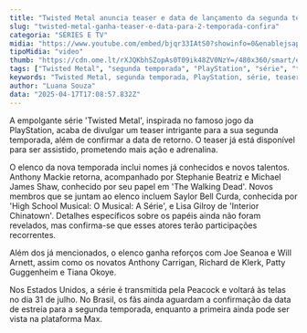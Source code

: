 ```yaml
---
title: "Twisted Metal anuncia teaser e data de lançamento da segunda temporada"
slug: "twisted-metal-ganha-teaser-e-data-para-2-temporada-confira"
categoria: "SÉRIES E TV"
midia: "https://www.youtube.com/embed/bjqr33IAtS0?showinfo=0&enablejsapi=1"
tipoMidia: "video"
thumb: "https://cdn.ome.lt/rXJQKbhSZopAs0T09ik48ZV0NzY=/480x360/smart/extras/conteudos/omelete_THUMB_-_2025-04-17T134422.107.png"
tags: ["Twisted Metal", "segunda temporada", "PlayStation", "série", "teaser", "data de estreia"]
keywords: "Twisted Metal, segunda temporada, PlayStation, série, teaser, data de estreia"
author: "Luana Souza"
data: "2025-04-17T17:08:57.832Z"
---
```


A empolgante série 'Twisted Metal', inspirada no famoso jogo da PlayStation, acaba de divulgar um teaser intrigante para a sua segunda temporada, além de confirmar a data de retorno. O teaser já está disponível para ser assistido, prometendo mais ação e adrenalina.

O elenco da nova temporada inclui nomes já conhecidos e novos talentos. Anthony Mackie retorna, acompanhado por Stephanie Beatriz e Michael James Shaw, conhecido por seu papel em 'The Walking Dead'. Novos membros que se juntam ao elenco incluem Saylor Bell Curda, conhecida por 'High School Musical: O Musical: A Série', e Lisa Gilroy de 'Interior Chinatown'. Detalhes específicos sobre os papéis ainda não foram revelados, mas confirma-se que esses atores terão participações recorrentes.

Além dos já mencionados, o elenco ganha reforços com Joe Seanoa e Will Arnett, assim como os novatos Anthony Carrigan, Richard de Klerk, Patty Guggenheim e Tiana Okoye.

Nos Estados Unidos, a série é transmitida pela Peacock e voltará às telas no dia 31 de julho. No Brasil, os fãs ainda aguardam a confirmação da data de estreia para a segunda temporada, enquanto a primeira ainda pode ser vista na plataforma Max.